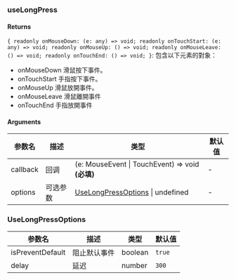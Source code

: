 ### useLongPress

#### Returns
`{ readonly onMouseDown: (e: any) => void; readonly onTouchStart: (e: any) => void; readonly onMouseUp: () => void; readonly onMouseLeave: () => void; readonly onTouchEnd: () => void; }`: 包含以下元素的對象：
- onMouseDown 滑鼠按下事件。
- onTouchStart 手指按下事件。
- onMouseUp 滑鼠放開事件。
- onMouseLeave 滑鼠離開事件
- onTouchEnd 手指放開事件

#### Arguments
|参数名|描述|类型|默认值|
|---|---|---|---|
|callback|回调|(e: MouseEvent \| TouchEvent) => void  **(必填)**|-|
|options|可选参数|[UseLongPressOptions](#UseLongPressOptions) \| undefined |-|

### UseLongPressOptions

|参数名|描述|类型|默认值|
|---|---|---|---|
|isPreventDefault|阻止默认事件|boolean |`true`|
|delay|延迟|number |`300`|